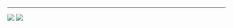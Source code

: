 ---

![][image-1]
![][image-2]

[image-1]:	https://blotcdn.com/blog_7d9c6729f90a4fd68ca68a09e88009f0/_image_cache/1e23f9d9-99c3-499b-95a0-289483f3ad59.jpg
[image-2]:	https://blotcdn.com/blog_7d9c6729f90a4fd68ca68a09e88009f0/_image_cache/19347f11-43c7-42ad-9611-468bd1e57502.jpg